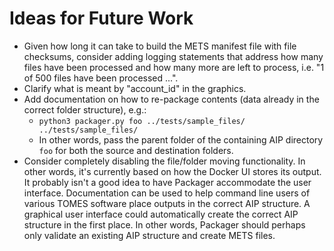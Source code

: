 # Ideas for Future Work

- Given how long it can take to build the METS manifest file with file checksums, consider adding logging statements that address how many files have been processed and how many more are left to process, i.e. "1 of 500 files have been processed ...".
- Clarify what is meant by "account_id" in the graphics.
- Add documentation on how to re-package contents (data already in the correct folder structure), e.g.:
	- `python3 packager.py foo ../tests/sample_files/ ../tests/sample_files/`
	- In other words, pass the parent folder of the containing AIP directory `foo` for both the source and destination folders.
- Consider completely disabling the file/folder moving functionality. In other words, it's currently based on how the Docker UI stores its output. It probably isn't a good idea to have Packager accommodate the user interface. Documentation can be used to help command line users of various TOMES software place outputs in the correct AIP structure. A graphical user interface could automatically create the correct AIP structure in the first place. In other words, Packager should perhaps only validate an existing AIP structure and create METS files.